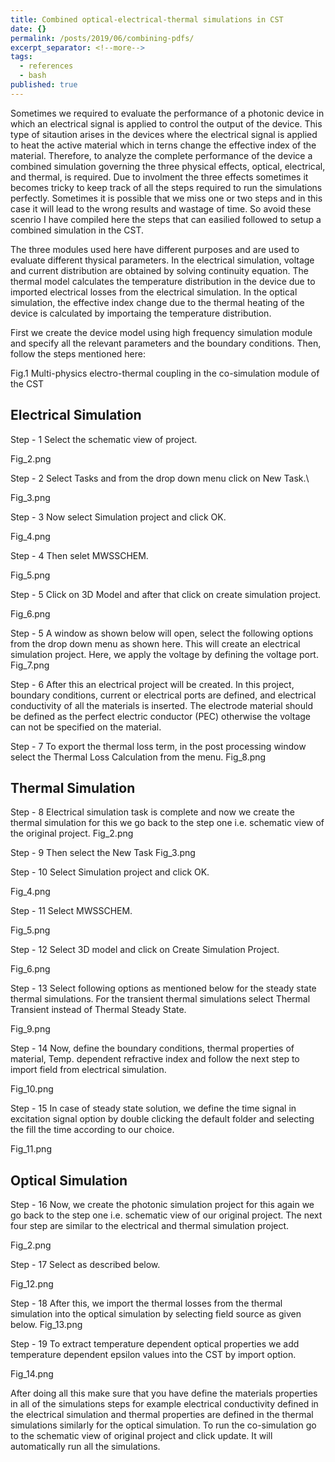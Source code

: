 ```yaml
---
title: Combined optical-electrical-thermal simulations in CST
date: {}
permalink: /posts/2019/06/combining-pdfs/
excerpt_separator: <!--more-->
tags:
  - references
  - bash
published: true
---
```

Sometimes we required to evaluate the performance of a photonic device in which an electrical signal is applied to control the output of the device. This type of sitaution arises in the devices where the electrical signal is applied to heat the active material which in terns change the effective index of the material. Therefore, to analyze the complete performance of the device a combined simulation governing the three physical effects, optical, electrical, and thermal, is required. Due to involment the three  effects sometimes it becomes tricky to keep track of all the steps required to run the simulations perfectly. Sometimes it is possible that we miss one or two steps and in this case it will lead to the wrong results and wastage of time. So avoid these scenrio I have compiled here the steps that can easilied followed to setup a combined simulation in the CST. 

The three modules used here have different purposes and are used to evaluate different thysical parameters. In the electrical simulation, voltage and current distribution are obtained by solving continuity equation. The thermal model calculates the temperature distribution in the device due to imported electrical losses from the electrical simulation. In the optical simulation, the effective index change due to the thermal heating of the device is calculated by importaing the temperature distribution.

First we create the device model using high frequency simulation module and specify all the relevant parameters and the boundary conditions. Then, follow the steps mentioned here:

Fig.1 
Multi-physics electro-thermal coupling in the co-simulation module of the CST

## Electrical Simulation

Step - 1 Select the schematic view of project.

Fig_2.png

Step - 2  Select Tasks and from the drop down menu click on New Task.\\

Fig_3.png 

Step - 3 Now select Simulation project and click OK.

Fig_4.png

Step - 4  Then selet MWSSCHEM.

Fig_5.png

Step - 5 Click on 3D Model and after that click on create simulation project.

   Fig_6.png

Step - 5 A window as shown below will open, select the following options from the drop down menu as shown here. This will create an electrical simulation project. Here, we apply the voltage by defining the voltage port.
Fig_7.png

Step - 6 After this an electrical project will be created. In this project, boundary conditions, current or electrical ports are defined, and electrical conductivity of all the materials is inserted. The electrode material should be defined as the perfect electric conductor (PEC) otherwise the voltage can not be specified on the material.

Step - 7 To export the thermal loss term, in the post processing window select the Thermal Loss Calculation from the menu.
Fig_8.png

## Thermal Simulation
Step - 8 Electrical simulation task is complete and now we create the thermal simulation for this we go back to the step one i.e. schematic view of the original project.
Fig_2.png

Step - 9 Then select the New Task 
Fig_3.png

Step - 10 Select Simulation project and click OK.

Fig_4.png

Step - 11 Select MWSSCHEM.

Fig_5.png

Step - 12 Select 3D model and click on Create Simulation Project.

Fig_6.png

Step - 13 Select following  options as mentioned below for the steady state thermal simulations. For the transient thermal simulations select Thermal Transient instead of Thermal Steady State.

Fig_9.png

Step - 14 Now, define the boundary conditions, thermal properties of material, Temp. dependent refractive index and follow the next step to import field from electrical simulation.

Fig_10.png

Step - 15 In case of steady state solution, we define the time signal in excitation signal option by double clicking the default folder and selecting the fill the time according to our choice.

Fig_11.png


## Optical Simulation
Step - 16  Now, we create the photonic simulation project for this again we go back to the step one i.e. schematic view of our original project. The next four step are similar to the electrical and thermal simulation project.

Fig_2.png

Step - 17 Select as described below. 

Fig_12.png

Step - 18 After this, we import the thermal losses from the thermal simulation into the optical simulation by selecting field source as given below.
Fig_13.png

Step - 19 To extract temperature dependent optical properties we add temperature dependent epsilon values into the CST by import option.

Fig_14.png

After doing all this make sure that you have define the materials properties in all of the simulations steps for example electrical conductivity defined in the electrical simulation and thermal properties are defined in the thermal simulations similarly for the optical simulation. To run the co-simulation go to the schematic view of original project and click update. It will automatically run all the simulations.






<!---How many times have you found that your institution has access to a digital version of a book you need only to discover that it comes in 15 different PDF files?
<!--more-->
<!---I use [Zotero](https://www.zotero.org/) as my reference manager and it's difficult to attach more than one file to an entry, so I've certaintly spent time in the past painstakingly combining every section of a book together before adding it to Zotero. I finally got tired of doing this by hand and wrote a short Bash script to automate this process. Now I can combine as many PDFs as I want with a single command!

# How it works

My solution relies on [Ghostscript](https://www.ghostscript.com/) to combine multiple PDF files from the command line. On a Mac you can easily install Ghostscript using [Homebrew](https://brew.sh/) by running

```bash
brew install ghostscript
```

Once you've done that you've got everything you need. Create a shell script and put the following in it

```bash
#!/bin/bash
if [[ $# -eq 0 ]]; then
  gs -dBATCH -dNOPAUSE -q -sDEVICE=pdfwrite -sOutputFile=output.pdf *.pdf
else
  gs -dBATCH -dNOPAUSE -q -sDEVICE=pdfwrite -sOutputFile=$1 *.pdf
fi
```

The script first checks if you've supplied an output filename as an argument, and if not uses the default name of `output.pdf`. Be aware of where you run this script as it will overwrite a file called `output.pdf` if it exists in the active directory! If you have supplied an output filename, it will use that instead of `output.pdf`.

## Running it

To actually run this script, there are two steps left:

1. Make it executable
2. Add it to your PATH

Making your script executable is relatively straightforward. Use the `chmod +x` command in Terminal on your script. I saved mine as `PDFcombine.sh` so I ran `chmod +x PDFcombine.sh`. Putting your script on your PATH just ensures that your Terminal will be able to find it when you call it to combine PDF files. It's a little more complicated so I'll just link to this [excellent StackExchange answer](https://unix.stackexchange.com/a/26059) on how to do so. On my system this script lives in a directory in my Dropbox with similar other small utilities called `Bash`, so my `.bash_profile` has these lines in it

```bash
# custom bash scripts                                                           
export PATH=$PATH:/Users/Rob/Dropbox/Methods/Bash
```

to add it to my PATH. As an added bonus Ghostscript will (usually) rotate any pages containing sideways tables or figures!

# A warning

This script will combine PDF files in the order that `ls *.pdf` returns them. By default, this will be an *alphabetic sort*, so the files 1.pdf, 2.pdf, and 10.pdf would be combined in the following order: 1.pdf, 10.pdf, 2.pdf.

You can fix this by adding leading zeroes to all filenames so that each ID string is the same length. Most digital versions of books give you filenames like this, but be sure to check, otherwise your combined PDF might require a lot of skipping around. This script can be written to perform a *natural sort* of input files, but the code to do so is more complex, so I'll cover it in a future post.
